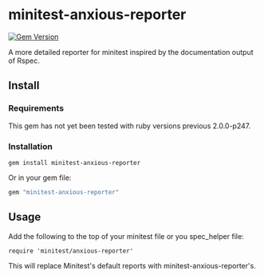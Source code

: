 # minitest-anxious-reporter

[![Gem Version](https://badge.fury.io/rb/minitest-anxious-reporter.svg)](https://badge.fury.io/rb/minitest-anxious-reporter)

A more detailed reporter for minitest inspired by the documentation output of
Rspec.

## Install

### Requirements

This gem has not yet been tested with ruby versions previous 2.0.0-p247.

### Installation

```
gem install minitest-anxious-reporter
```

Or in your gem file:

```ruby
gem "minitest-anxious-reporter"
```

## Usage

Add the following to the top of your minitest file or you spec_helper file:

```require 'minitest/anxious-reporter'```

This will replace Minitest's default reports with minitest-anxious-reporter's.
